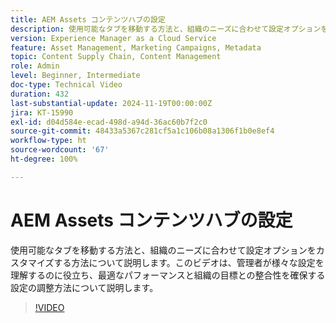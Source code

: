 ```yaml
---
title: AEM Assets コンテンツハブの設定
description: 使用可能なタブを移動する方法と、組織のニーズに合わせて設定オプションをカスタマイズする方法について説明します。
version: Experience Manager as a Cloud Service
feature: Asset Management, Marketing Campaigns, Metadata
topic: Content Supply Chain, Content Management
role: Admin
level: Beginner, Intermediate
doc-type: Technical Video
duration: 432
last-substantial-update: 2024-11-19T00:00:00Z
jira: KT-15990
exl-id: d04d584e-ecad-498d-a94d-36ac60b7f2c0
source-git-commit: 48433a5367c281cf5a1c106b08a1306f1b0e8ef4
workflow-type: ht
source-wordcount: '67'
ht-degree: 100%

---
```


# AEM Assets コンテンツハブの設定

使用可能なタブを移動する方法と、組織のニーズに合わせて設定オプションをカスタマイズする方法について説明します。このビデオは、管理者が様々な設定を理解するのに役立ち、最適なパフォーマンスと組織の目標との整合性を確保する設定の調整方法について説明します。

>[!VIDEO](https://video.tv.adobe.com/v/3439311/?learn=on&enablevpops)
